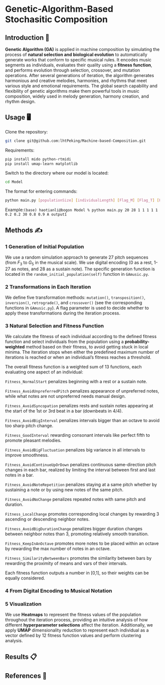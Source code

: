   

# Genetic-Algorithm-Based Stochasitic Composition

  

## Introduction 👋

**Genetic Algorithm (GA)** is applied in machine composition by simulating the process of **natural selection and biological evolution** to automatically generate works that conform to specific musical rules. It encodes music segments as individuals, evaluates their quality using a **fitness function**, and performs evolution through selection, crossover, and mutation operations. After several generations of iteration, the algorithm generates harmonious and creative melodies, harmonies, and rhythms that meet various style and emotional requirements. The global search capability and flexibility of genetic algorithms make them powerful tools in music composition, widely used in melody generation, harmony creation, and rhythm design.

  

## Usage 🖥️
Clone the repository:
``` bash
git clone git@github.com:lhtPeking/Machine-based-Composition.git
```
Requirements:
``` bash
pip install mido python-rtmidi
pip install umap-learn matplotlib
```
Switch to the directory where our model is located:
``` bash
cd Model
```
The format for entering commands:
``` bash
python main.py [populationSize] [individualLength] [Flag_M] [Flag_T] [Flag_I] [Flag_R] [Flag_C] [mutationRatio] [crossoverRatio] [maxIter] [fitness_Iter] [fitness_Final] [fitnessFunction] [fileName]
```

Example:```(base) haotianli@bogon Model % python main.py 20 28 1 1 1 1 1 0.2 0.2 30 0.8 0.9 A output1```

  

## Methods ✍️

### 1 Generation of Initial Population

We use a random simulation approach to generate 27 pitch sequences (from $F_3$ to $G_5$ in the musical scale). We use digital encoding (0 as a rest, 1-27 as notes, and 28 as a sustain note). The specific generation function is located in the ```random_initial_population(self)``` function in ```GAmusic.py```.

### 2 Transformations in Each Iteration

We define five transformation methods: ```mutation()```, ```transposition()```, ```inversion()```, ```retrograde()```, and ```crossover()``` (see the corresponding functions in ```GAmusic.py```). A flag parameter is used to decide whether to apply these transformations during the iteration process.

### 3 Natural Selection and Fitness Function

We calculate the fitness of each individual according to the defined fitness function and select individuals from the population using a **probability-weighted** method based on their fitness, to avoid getting stuck in local minima. The iteration stops when either the predefined maximum number of iterations is reached or when an individual’s fitness reaches a threshold.

The overall fitness function is a weighted sum of 13 functions, each evaluating one aspect of an individual:

```Fitness_NormalStart``` penalizes beginning with a rest or a sustain note.

```Fitness_AvoidUnpreferredPitch``` penalizes appearance of unpreferred notes, while what notes are not unpreferred needs manual design.

```Fitness_AvoidSyncopation``` penalizes rests and sustain notes appearing at the start of the 1st or 3rd beat in a bar (downbeats in 4/4).

```Fitness_AvoidBigInterval``` penalizes intervals bigger than an octave to avoid too sharp pitch change.

```Fitness_GoodInterval``` rewarding consonant intervals like perfect fifth to promote pleasant melodies.

```Fitness_AvoidBigFluctuation``` penalizes big variance in all intervals to improve smoothness.

```Fitness_AvoidContinueUpOrDown``` penalizes continuous same-direction pitch changes in each bar, realized by limiting the interval between first and last notes in a bar.

```Fitness_AvoidNoteRepetition``` penalizes staying at a same pitch whether by sustaining a note or by using new notes of the same pitch.

```Fitness_AvoidNoChange``` penalizes repeated notes with same pitch and duration.

```Fitness_LocalChange``` promotes corresponding local changes by rewarding 3 ascending or descending neighbor notes.

```Fitness_AvoidBigDurationChange``` penalizes bigger duration changes between neighbor notes than 3, promoting relatively smooth transition.

```Fitness_KeepInAnOctave``` promotes more notes to be placed within an octave by rewarding the max number of notes in an octave.

```Fitness_SimilarityBetweenBars``` promotes the similarity between bars by rewarding the proximity of means and vars of their intervals.

Each fitness function outputs a number in [0,1], so their weights can be equally considered.

### 4 From Digital Encoding to Musical Notation

### 5 Visualization

We use **Heatmaps** to represent the fitness values of the population throughout the iteration process, providing an intuitive analysis of how different **hyperparameter selections** affect the iteration. Additionally, we apply **UMAP** dimensionality reduction to represent each individual as a vector defined by 12 fitness function values and perform clustering analysis.

  
  
  

## Results 📋

  

## References 📜
  


